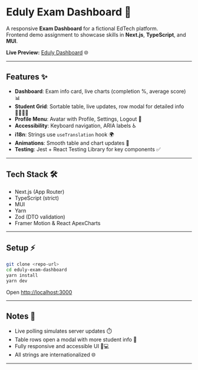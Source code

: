 # Eduly Exam Dashboard 🚀

A responsive **Exam Dashboard** for a fictional EdTech platform.  
Frontend demo assignment to showcase skills in **Next.js**, **TypeScript**, and **MUI**.

**Live Preview:** [Eduly Dashboard](https://eduly-dashboard.vercel.app) 🌐

---

## Features ✨

- **Dashboard**: Exam info card, live charts (completion %, average score) 📊
- **Student Grid**: Sortable table, live updates, row modal for detailed info 👩‍🎓👨‍🎓
- **Profile Menu**: Avatar with Profile, Settings, Logout 👤
- **Accessibility**: Keyboard navigation, ARIA labels ♿
- **i18n**: Strings use `useTranslation` hook 🌍
- **Animations**: Smooth table and chart updates 🎨
- **Testing**: Jest + React Testing Library for key components ✅

---

## Tech Stack 🛠️

- Next.js (App Router)  
- TypeScript (strict)  
- MUI  
- Yarn  
- Zod (DTO validation)  
- Framer Motion & React ApexCharts  

---

## Setup ⚡

```bash
git clone <repo-url>
cd eduly-exam-dashboard
yarn install
yarn dev
```

Open [http://localhost:3000](http://localhost:3000)

---

## Notes 📝

- Live polling simulates server updates ⏱️
- Table rows open a modal with more student info 📝
- Fully responsive and accessible UI 📱💻
- All strings are internationalized 🌐

---
